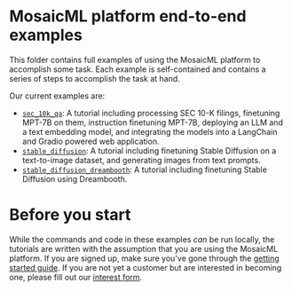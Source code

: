 # MosaicML platform end-to-end examples

This folder contains full examples of using the MosaicML platform to accomplish some task. Each example is self-contained and contains a series of steps to accomplish the task at hand.

Our current examples are:
- [`sec_10k_qa`](./sec_10k_qa/): A tutorial including processing SEC 10-K filings, finetuning MPT-7B on them, instruction finetuning MPT-7B, deploying an LLM and a text embedding model, and integrating the models into a LangChain and Gradio powered web application.
- [`stable_diffusion`](./stable_diffusion/): A tutorial including finetuning Stable Diffusion on a text-to-image dataset, and generating images from text prompts.
- [`stable_diffusion_dreambooth`](./stable_diffusion_dreambooth/): A tutorial including finetuning Stable Diffusion using Dreambooth.

# Before you start

While the commands and code in these examples _can_ be run locally, the tutorials are written with the assumption that you are using the MosaicML platform. If you are signed up, make sure you've gone through the [getting started guide](https://docs.mosaicml.com/projects/mcli/en/latest/quick_start/getting_started.html). If you are not yet a customer but are interested in becoming one, please fill out our [interest form](https://forms.mosaicml.com/demo?utm_source=home&utm_medium=mosaicml.com&utm_campaign=always-on).
